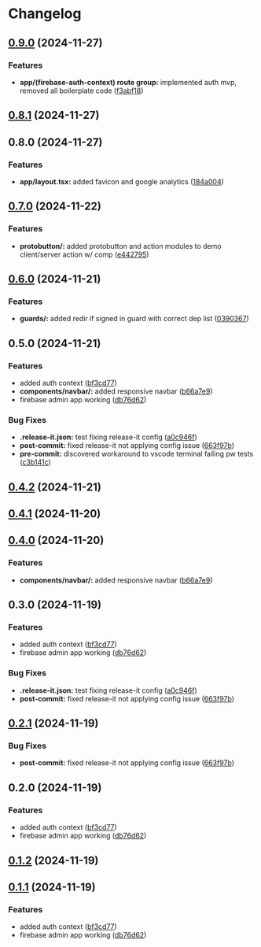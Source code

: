 # Changelog

## [0.9.0](https://github.com/KemingHe/learning-nextjs-firebase-admin/compare/v0.8.1...v0.9.0) (2024-11-27)

### Features

* **app/(firebase-auth-context) route group:** implemented auth mvp, removed all boilerplate code ([f3abf18](https://github.com/KemingHe/learning-nextjs-firebase-admin/commit/f3abf18dd02fcb71fd44ba05aeb27bb854b7ed86))

## [0.8.1](https://github.com/KemingHe/learning-nextjs-firebase-admin/compare/v0.8.0...v0.8.1) (2024-11-27)

## 0.8.0 (2024-11-27)

### Features

* **app/layout.tsx:** added favicon and google analytics ([184a004](https://github.com/KemingHe/learning-nextjs-firebase-admin/commit/184a0040eb780855830f31baa85264c79804ee0a))

## [0.7.0](https://github.com/KemingHe/learning-nextjs-firebase-admin/compare/v0.6.0...v0.7.0) (2024-11-22)

### Features

* **protobutton/:** added protobutton and action modules to demo client/server action w/ comp ([e442795](https://github.com/KemingHe/learning-nextjs-firebase-admin/commit/e442795a2f8b9bb31a6727028aeb8bdd7ec2f07e))

## [0.6.0](https://github.com/KemingHe/learning-nextjs-firebase-admin/compare/v0.5.0...v0.6.0) (2024-11-21)

### Features

* **guards/:** added redir if signed in guard with correct dep list ([0390367](https://github.com/KemingHe/learning-nextjs-firebase-admin/commit/0390367adbb51a673e376c9c43aa3cfad1f029cf))

## 0.5.0 (2024-11-21)

### Features

* added auth context ([bf3cd77](https://github.com/KemingHe/learning-nextjs-firebase-admin/commit/bf3cd7756fabe65a93047c7b0e276644c4ca1956))
* **components/navbar/:** added responsive navbar ([b66a7e9](https://github.com/KemingHe/learning-nextjs-firebase-admin/commit/b66a7e9c35f777dc164cdd85c435d235d34157e5))
* firebase admin app working ([db76d62](https://github.com/KemingHe/learning-nextjs-firebase-admin/commit/db76d624137293fedc959df966b910a0118bf515))

### Bug Fixes

* **.release-it.json:** test fixing release-it config ([a0c946f](https://github.com/KemingHe/learning-nextjs-firebase-admin/commit/a0c946fd49754ef3c1ebbebe6d9f370bba113a6f))
* **post-commit:** fixed release-it not applying config issue ([663f97b](https://github.com/KemingHe/learning-nextjs-firebase-admin/commit/663f97b63fc2114d6bfc79b6c378345e883e64de))
* **pre-commit:** discovered workaround to vscode terminal failing pw tests ([c3b141c](https://github.com/KemingHe/learning-nextjs-firebase-admin/commit/c3b141c7e13f073ea75dd20b24b5956d0b49d324))

## [0.4.2](https://github.com/KemingHe/learning-nextjs-firebase-admin/compare/v0.4.1...v0.4.2) (2024-11-21)

## [0.4.1](https://github.com/KemingHe/learning-nextjs-firebase-admin/compare/v0.4.0...v0.4.1) (2024-11-20)

## [0.4.0](https://github.com/KemingHe/learning-nextjs-firebase-admin/compare/v0.3.0...v0.4.0) (2024-11-20)

### Features

* **components/navbar/:** added responsive navbar ([b66a7e9](https://github.com/KemingHe/learning-nextjs-firebase-admin/commit/b66a7e9c35f777dc164cdd85c435d235d34157e5))

## 0.3.0 (2024-11-19)

### Features

* added auth context ([bf3cd77](https://github.com/KemingHe/learning-nextjs-firebase-admin/commit/bf3cd7756fabe65a93047c7b0e276644c4ca1956))
* firebase admin app working ([db76d62](https://github.com/KemingHe/learning-nextjs-firebase-admin/commit/db76d624137293fedc959df966b910a0118bf515))

### Bug Fixes

* **.release-it.json:** test fixing release-it config ([a0c946f](https://github.com/KemingHe/learning-nextjs-firebase-admin/commit/a0c946fd49754ef3c1ebbebe6d9f370bba113a6f))
* **post-commit:** fixed release-it not applying config issue ([663f97b](https://github.com/KemingHe/learning-nextjs-firebase-admin/commit/663f97b63fc2114d6bfc79b6c378345e883e64de))

## [0.2.1](https://github.com/KemingHe/learning-nextjs-firebase-admin/compare/v0.2.0...v0.2.1) (2024-11-19)

### Bug Fixes

* **post-commit:** fixed release-it not applying config issue ([663f97b](https://github.com/KemingHe/learning-nextjs-firebase-admin/commit/663f97b63fc2114d6bfc79b6c378345e883e64de))

## 0.2.0 (2024-11-19)

### Features

* added auth context ([bf3cd77](https://github.com/KemingHe/learning-nextjs-firebase-admin/commit/bf3cd7756fabe65a93047c7b0e276644c4ca1956))
* firebase admin app working ([db76d62](https://github.com/KemingHe/learning-nextjs-firebase-admin/commit/db76d624137293fedc959df966b910a0118bf515))

## [0.1.2](https://github.com/KemingHe/learning-nextjs-firebase-admin/compare/0.1.1...v0.1.2) (2024-11-19)
## [0.1.1](https://github.com/KemingHe/learning-nextjs-firebase-admin/compare/bf3cd7756fabe65a93047c7b0e276644c4ca1956...0.1.1) (2024-11-19)

### Features

* added auth context ([bf3cd77](https://github.com/KemingHe/learning-nextjs-firebase-admin/commit/bf3cd7756fabe65a93047c7b0e276644c4ca1956))
* firebase admin app working ([db76d62](https://github.com/KemingHe/learning-nextjs-firebase-admin/commit/db76d624137293fedc959df966b910a0118bf515))
